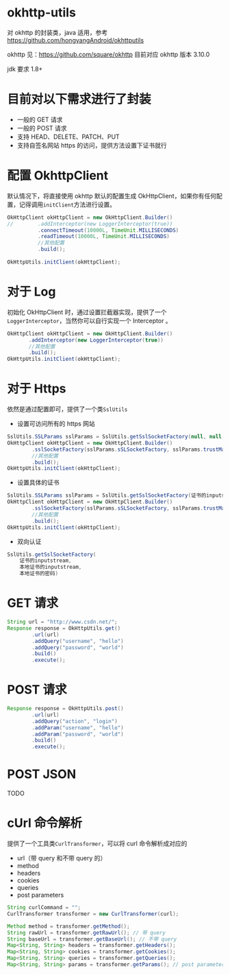 # okhttp-utils

对 okhttp 的封装类，java 适用，参考 https://github.com/hongyangAndroid/okhttputils

okhttp 见：https://github.com/square/okhttp 目前对应 okhttp 版本 3.10.0

jdk 要求 1.8+

# 目前对以下需求进行了封装

* 一般的 GET 请求
* 一般的 POST 请求
* 支持 HEAD、DELETE、PATCH、PUT
* 支持自签名网站 https 的访问，提供方法设置下证书就行

# 配置 OkhttpClient
默认情况下，将直接使用 okhttp 默认的配置生成 OkHttpClient，如果你有任何配置，记得调用`initClient`方法进行设置。

```java
OkHttpClient okHttpClient = new OkHttpClient.Builder()
//        .addInterceptor(new LoggerInterceptor(true))
          .connectTimeout(10000L, TimeUnit.MILLISECONDS)
          .readTimeout(10000L, TimeUnit.MILLISECONDS)
          //其他配置
          .build();
         
OkHttpUtils.initClient(okHttpClient);
```

# 对于 Log
初始化 OkHttpClient 时，通过设置拦截器实现，提供了一个`LoggerInterceptor`，当然你可以自行实现一个 Interceptor 。
```java
OkHttpClient okHttpClient = new OkHttpClient.Builder()
       .addInterceptor(new LoggerInterceptor(true))
       //其他配置
       .build();
OkHttpUtils.initClient(okHttpClient);
```

# 对于 Https
依然是通过配置即可，提供了一个类`SslUtils`

* 设置可访问所有的 https 网站
```java
SslUtils.SSLParams sslParams = SslUtils.getSslSocketFactory(null, null, null);
OkHttpClient okHttpClient = new OkHttpClient.Builder()
        .sslSocketFactory(sslParams.sSLSocketFactory, sslParams.trustManager)
        //其他配置
        .build();
OkHttpUtils.initClient(okHttpClient);
```

* 设置具体的证书
```java
SslUtils.SSLParams sslParams = SslUtils.getSslSocketFactory(证书的inputstream, null, null);
OkHttpClient okHttpClient = new OkHttpClient.Builder()
        .sslSocketFactory(sslParams.sSLSocketFactory, sslParams.trustManager))
        //其他配置
        .build();
OkHttpUtils.initClient(okHttpClient);
```

* 双向认证
```java
SslUtils.getSslSocketFactory(
	证书的inputstream, 
	本地证书的inputstream, 
	本地证书的密码)
```

# GET 请求
```java
String url = "http://www.csdn.net/";
Response response = OkHttpUtils.get()
        .url(url)
        .addQuery("username", "hello")
        .addQuery("password", "world")
        .build()
        .execute();
```


# POST 请求
```java
Response response = OkHttpUtils.post()
        .url(url)
        .addQuery("action", "login")
        .addParam("username", "hello")
        .addParam("password", "world")
        .build()
        .execute();
```

# POST JSON

TODO

# cUrl 命令解析
提供了一个工具类`CurlTransformer`，可以将 curl 命令解析成对应的

* url（带 query 和不带 query 的）
* method
* headers
* cookies
* queries
* post parameters

```java
String curlCommand = "";
CurlTransformer transformer = new CurlTransformer(curl);

Method method = transformer.getMethod();
String rawUrl = transformer.getRawUrl(); // 带 query
String baseUrl = transformer.getBaseUrl(); // 不带 query
Map<String, String> headers = transformer.getHeaders();
Map<String, String> cookies = transformer.getCookies();
Map<String, String> queries = transformer.getQueries();
Map<String, String> params = transformer.getParams(); // post parameters

```
